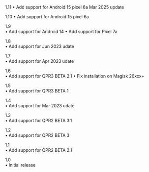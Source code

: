 1.11
• Add support for Android 15 pixel 6a Mar 2025 update

1.10
• Add support for Android 15 pixel 6a

1.9  
• Add support for Android 14
• Add support for Pixel 7a

1.8  
• Add support for Jun 2023 udate

1.7  
• Add support for Apr 2023 udate

1.6  
• Add support for QPR3 BETA 2.1
• Fix installation on Magisk 26xxx+

1.5  
• Add support for QPR3 BETA 1

1.4  
• Add support for Mar 2023 udate

1.3  
• Add support for QPR2 BETA 3.1

1.2  
• Add support for QPR2 BETA 3

1.1  
• Add support for QPR2 BETA 2.1

1.0  
• Initial release
